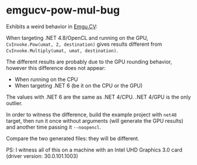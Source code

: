 # emgucv-pow-mul-bug

Exhibits a weird behavior in [Emgu.CV](https://github.com/emgucv/emgucv):

When targeting .NET 4.8/OpenCL and running on the GPU, `CvInvoke.Pow(umat, 2, destination)` gives results different from `CvInvoke.Multiply(umat, umat, destination)`.

The different results are probably due to the GPU rounding behavior, however this difference does not appear:

* When running on the CPU
* When targeting .NET 6 (be it on the CPU or the GPU)

The values with .NET 6 are the same as .NET 4/CPU. .NET 4/GPU is the only outlier.

In order to witness the difference, build the example project with `net48` target, then run it once without arguments (will generate the GPU results) and another time passing it `--noopencl`.

Compare the two generated files: they will be different.

PS: I witness all of this on a machine with an Intel UHD Graphics 3.0 card (driver version: 30.0.101.1003)
